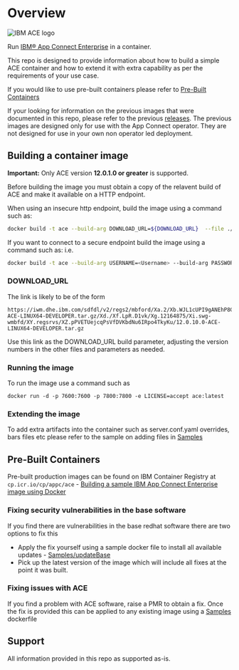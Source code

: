 # Overview

![IBM ACE logo](./app_connect_light_256x256.png)

Run [IBM® App Connect Enterprise](https://developer.ibm.com/integration/docs/app-connect-enterprise/faq/) in a container.

This repo is designed to provide information about how to build a simple ACE container and how to extend it with extra capability as per the requirements of your use case.

If you would like to use pre-built containers please refer to [Pre-Built Containers](#pre-built-containers)

If your looking for information on the previous images that were documented in this repo, please refer to the previous [releases](https://github.com/ot4i/ace-docker/releases). The previous images are designed only for use with the App Connect operator. They are not designed for use in your own non operator led deployment.

## Building a container image

**Important:** Only ACE version **12.0.1.0 or greater** is supported.

Before building the image you must obtain a copy of the relavent build of ACE and make it available on a HTTP endpoint.

When using an insecure http endpoint, build the image using a command such as:

```bash
docker build -t ace --build-arg DOWNLOAD_URL=${DOWNLOAD_URL}  --file ./Dockerfile .
```

If you want to connect to a secure endpoint build the image using a command such as:
i.e.

```bash
docker build -t ace --build-arg USERNAME=<Username> --build-arg PASSWORD=<Password> --build-arg DOWNLOAD_URL=${DOWNLOAD_URL}  --file ./Dockerfile .
```

### DOWNLOAD_URL

The link is likely to be of the form
```
https://iwm.dhe.ibm.com/sdfdl/v2/regs2/mbford/Xa.2/Xb.WJL1cUPI9gANEhP8GuPD_qX1rj6x5R4yTUM7s_C2ue8/Xc.12.0.10.0-ACE-LINUX64-DEVELOPER.tar.gz/Xd./Xf.LpR.D1vk/Xg.12164875/Xi.swg-wmbfd/XY.regsrvs/XZ.pPVETUejcqPsVfDVKbdNu6IRpo4TkyKu/12.0.10.0-ACE-LINUX64-DEVELOPER.tar.gz
```
Use this link as the DOWNLOAD_URL build parameter, adjusting the version numbers in the other files and parameters as needed.

### Running the image

To run the image use a command such as

`docker run -d -p 7600:7600 -p 7800:7800 -e LICENSE=accept ace:latest`

### Extending the image

To add extra artifacts into the container such as server.conf.yaml overrides, bars files etc please refer to the sample on adding  files in [Samples](samples/README.md)

## Pre-Built Containers

Pre-built production images can be found on IBM Container Registry at `cp.icr.io/cp/appc/ace` - [Building a sample IBM App Connect Enterprise image using Docker](https://www.ibm.com/docs/en/app-connect/12.0?topic=cacerid-building-sample-app-connect-enterprise-image-using-docker)

### Fixing security vulnerabilities in the base software

If you find there are vulnerabilities in the base redhat software there are two options to fix this

- Apply the fix yourself using a sample docker file to install all available updates - [Samples/updateBase](samples/updateBase/Dockerfile)
- Pick up the latest version of the image which will include all fixes at the point it was built.

### Fixing issues with ACE

If you find a problem with ACE software, raise a PMR to obtain a fix. Once the fix is provided this can be applied to any existing image using a [Samples](samples/README.md#ifix-sample) dockerfile

## Support

All information provided in this repo as supported as-is.
